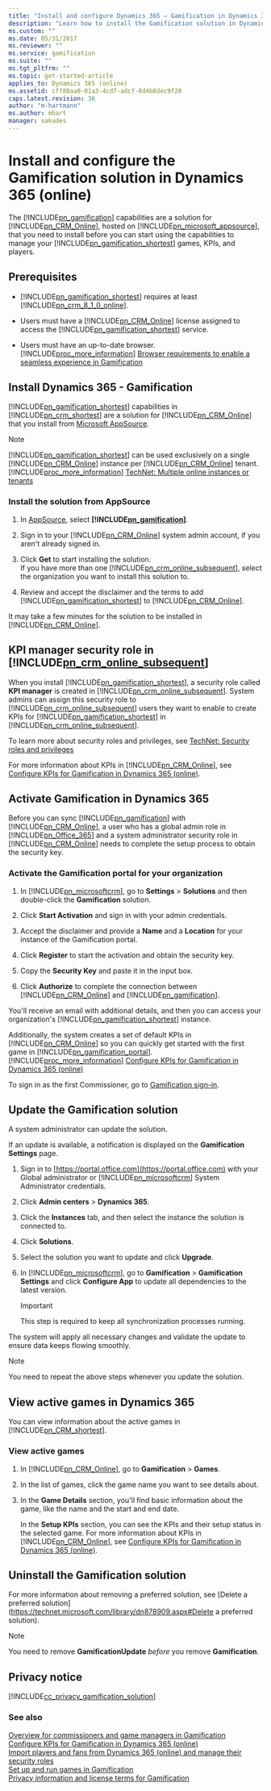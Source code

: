 ```yaml
---
title: "Install and configure Dynamics 365 – Gamification in Dynamics 365 (online) | Microsoft Docs"
description: "Learn how to install the Gamification solution in Dynamics 365 (online) and  its associated web portal and security roles."
ms.custom: ""
ms.date: 05/31/2017
ms.reviewer: ""
ms.service: gamification
ms.suite: ""
ms.tgt_pltfrm: ""
ms.topic: get-started-article
applies_to: Dynamics 365 (online)
ms.assetid: cff88aa0-01a3-4cd7-adcf-8d4b8dec9f20
caps.latest.revision: 36
author: "m-hartmann"
ms.author: mhart
manager: sakudes
---
```

# Install and configure the Gamification solution in Dynamics 365 (online)

The [!INCLUDE[pn_gamification](includes/pn-gamification-md.md)] capabilities are a solution for [!INCLUDE[pn_CRM_Online](includes/pn-crm-online-md.md)], hosted on [!INCLUDE[pn_microsoft_appsource](includes/pn-microsoft-appsource-md.md)], that you need to install before you can start using the capabilities to manage your [!INCLUDE[pn_gamification_shortest](includes/pn-gamification-shortest-md.md)] games, KPIs, and players.  
  
## Prerequisites  
  
-   [!INCLUDE[pn_gamification_shortest](includes/pn-gamification-shortest-md.md)] requires at least [!INCLUDE[pn_crm_8_1_0_online](includes/pn-crm-8-1-0-online-md.md)].  
  
-   Users must have a [!INCLUDE[pn_CRM_Online](includes/pn-crm-online-md.md)] license assigned to access the [!INCLUDE[pn_gamification_shortest](includes/pn-gamification-shortest-md.md)] service.  
  
-   Users must have an up-to-date browser. [!INCLUDE[proc_more_information](includes/proc-more-information-md.md)] [Browser requirements to enable a seamless experience in Gamification](browser-system-requirements.md)  
  
## Install Dynamics 365 - Gamification  

 [!INCLUDE[pn_gamification_shortest](includes/pn-gamification-shortest-md.md)] capabilities in [!INCLUDE[pn_crm_shortest](includes/pn-crm-shortest-md.md)] are a solution for [!INCLUDE[pn_CRM_Online](includes/pn-crm-online-md.md)] that you install from [Microsoft AppSource](https://go.microsoft.com/fwlink/p/?linkid=830919).  
  
> [!NOTE]
> [!INCLUDE[pn_gamification_shortest](includes/pn-gamification-shortest-md.md)] can be used exclusively on a single [!INCLUDE[pn_CRM_Online](includes/pn-crm-online-md.md)] instance per [!INCLUDE[pn_CRM_Online](includes/pn-crm-online-md.md)] tenant. [!INCLUDE[proc_more_information](includes/proc-more-information-md.md)] [TechNet: Multiple online instances or tenants](https://technet.microsoft.com/library/dn722373.aspx)  
  
### Install the solution from AppSource  
  
1.  In [AppSource](https://go.microsoft.com/fwlink/p/?linkid=830919), select **[!INCLUDE[pn_gamification](includes/pn-gamification-md.md)]**.  
  
2.  Sign in to your [!INCLUDE[pn_CRM_Online](includes/pn-crm-online-md.md)] system admin account, if you aren't already signed in.  
  
3.  Click **Get** to start installing the solution.  
If you have more than one [!INCLUDE[pn_crm_online_subsequent](includes/pn-crm-online-subsequent-md.md)], select the organization you want to install this solution to.
  
4.  Review and accept the disclaimer and the terms to add [!INCLUDE[pn_gamification_shortest](includes/pn-gamification-shortest-md.md)] to [!INCLUDE[pn_CRM_Online](includes/pn-crm-online-md.md)].  
  
 It may take a few minutes for the solution to be installed in [!INCLUDE[pn_CRM_Online](includes/pn-crm-online-md.md)].  
  
## KPI manager security role in [!INCLUDE[pn_crm_online_subsequent](includes/pn-crm-online-subsequent-md.md)] 

 When you install [!INCLUDE[pn_gamification_shortest](includes/pn-gamification-shortest-md.md)], a security role called **KPI manager** is created in [!INCLUDE[pn_crm_online_subsequent](includes/pn-crm-online-subsequent-md.md)]. System admins can assign this security role to [!INCLUDE[pn_crm_online_subsequent](includes/pn-crm-online-subsequent-md.md)] users they want to enable to create KPIs for [!INCLUDE[pn_gamification_shortest](includes/pn-gamification-shortest-md.md)] in [!INCLUDE[pn_crm_online_subsequent](includes/pn-crm-online-subsequent-md.md)].  
  
 To learn more about security roles and privileges, see [TechNet: Security roles and privileges](https://technet.microsoft.com/library/dn531090.aspx)  
  
 For more information about KPIs in [!INCLUDE[pn_CRM_Online](includes/pn-crm-online-md.md)], see [Configure KPIs for Gamification in Dynamics 365 (online)](configure-kpis.md).  
  
## Activate Gamification in Dynamics 365  

 Before you can sync [!INCLUDE[pn_gamification](includes/pn-gamification-md.md)] with [!INCLUDE[pn_CRM_Online](includes/pn-crm-online-md.md)], a user who has a global admin role in [!INCLUDE[pn_Office_365](includes/pn-office-365-md.md)] and a system administrator security role in [!INCLUDE[pn_CRM_Online](includes/pn-crm-online-md.md)] needs to complete the setup process to obtain the security key.  
  
### Activate the Gamification portal for your organization  
  
1.  In [!INCLUDE[pn_microsoftcrm](includes/pn-microsoftcrm-md.md)], go to **Settings** > **Solutions** and then double-click the **Gamification** solution.  
  
2.  Click **Start Activation** and sign in with your admin credentials.  
  
3.  Accept the disclaimer and provide a **Name** and a **Location** for your instance of the Gamification portal.  
  
4.  Click **Register** to start the activation and obtain the security key.  
  
5.  Copy the **Security Key** and paste it in the input box.  
  
6.  Click **Authorize** to complete the connection between [!INCLUDE[pn_CRM_Online](includes/pn-crm-online-md.md)] and [!INCLUDE[pn_gamification](includes/pn-gamification-md.md)].  
  
 You'll receive an email with additional details, and then you can access your organization's [!INCLUDE[pn_gamification_shortest](includes/pn-gamification-shortest-md.md)] instance.  
  
 Additionally, the system creates a set of default KPIs in [!INCLUDE[pn_CRM_Online](includes/pn-crm-online-md.md)] so you can quickly get started with the first game in [!INCLUDE[pn_gamification_portal](includes/pn-gamification-portal.md)]. [!INCLUDE[proc_more_information](includes/proc-more-information-md.md)] [Configure KPIs for Gamification in Dynamics 365 (online)](configure-kpis.md)  
  
 To sign in as the first Commissioner, go to [Gamification sign-in](https://go.microsoft.com/fwlink/p/?linkid=830344).  
  
## Update the Gamification solution

 A system administrator can update the solution.
  
 If an update is available, a notification is displayed on the **Gamification Settings** page.   
  
1.  Sign in to [https://portal.office.com](https://portal.office.com) with your Global administrator or [!INCLUDE[pn_microsoftcrm](includes/pn-microsoftcrm-md.md)] System Administrator credentials.  
  
2.  Click **Admin centers** > **Dynamics 365**.  
  
3.  Click the **Instances** tab, and then select the instance the solution is connected to.  
  
4.  Click **Solutions**.  
  
5.  Select the solution you want to update and click **Upgrade**.  
  
6.  In [!INCLUDE[pn_microsoftcrm](includes/pn-microsoftcrm-md.md)], go to **Gamification** > **Gamification Settings** and click **Configure App** to update all dependencies to the latest version.  
  
    > [!IMPORTANT]
    >  This step is required to keep all synchronization processes running.  
  
 The system will apply all necessary changes and validate the update to ensure data keeps flowing smoothly.  
  
> [!NOTE]
>  You need to repeat the above steps whenever you update the solution.  
  
## View active games in Dynamics 365  

 You can view information about the active games in [!INCLUDE[pn_CRM_shortest](includes/pn-crm-shortest-md.md)].  
  
### View active games  
  
1.  In [!INCLUDE[pn_CRM_Online](includes/pn-crm-online-md.md)], go to **Gamification** > **Games**.  
  
2.  In the list of games, click the game name you want to see details about.  
  
3.  In the **Game Details** section, you'll find basic information about the game, like the name and the start and end date.  
  
     In the **Setup KPIs** section, you can see the KPIs and their setup status in the selected game. For more information about KPIs in [!INCLUDE[pn_CRM_Online](includes/pn-crm-online-md.md)], see [Configure KPIs for Gamification in Dynamics 365 (online)](configure-kpis.md).  

## Uninstall the Gamification solution

For more information about removing a preferred solution, see [Delete a preferred solution](https://technet.microsoft.com/library/dn878909.aspx#Delete a preferred solution).

> [!NOTE]
> You need to remove **GamificationUpdate** _before_ you remove **Gamification**.

## Privacy notice  

[!INCLUDE[cc_privacy_gamification_solution](includes/cc-privacy-gamification-solution-md.md)]  
  
### See also  

 [Overview for commissioners and game managers in Gamification](for-commissioners-game-managers.md)   
 [Configure KPIs for Gamification in Dynamics 365 (online)](configure-kpis.md)   
 [Import players and fans from Dynamics 365 (online) and manage their security roles](manage-players-fans.md)   
 [Set up and run games in Gamification](run-games.md)   
 [Privacy information and license terms for Gamification](legal-information.md)
